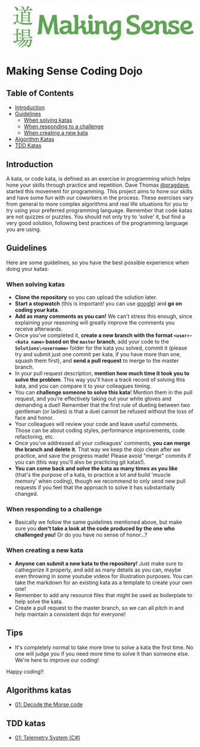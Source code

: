 ![alt text](https://github.com/MakingSense/coding-dojo/blob/master/Dojo-makingsense.png "Making Sense Dojo")

# Making Sense Coding Dojo

## Table of Contents

- [Introduction](#introduction)
- [Guidelines](#guidelines)
	- [When solving katas](#when-solving-katas)
	- [When responding to a challenge](#when-responding-to-a-challenge)
	- [When creating a new kata](#when-creating-a-new-kata)
- [Algorithm Katas](#algorithms-katas)
- [TDD Katas](#tdd-katas)

## Introduction
A kata, or code kata, is defined as an exercise in programming which helps hone your skills through practice and repetition. Dave Thomas [@pragdave](https://twitter.com/pragdave), started this movement for programming. This project aims to hone our skills and have some fun with our coworkers in the process. These exercises vary from general to more complex algorithms and real life situations for you to try using your preferred programming language. Remember that code katas are not quizzes or puzzles. You should not only try to 'solve' it, but find a very good solution, following best practices of the programming language you are using.

## Guidelines
Here are some guidelines, so you have the best possible experience when doing your katas:

### When solving katas
- **Clone the repository** so you can upload the solution later.
- **Start a stopwatch** (this is important! you can use [google](https://www.google.com.ar/search?q=start+stopwatch)) and **go on coding your kata**.
- **Add as many comments as you can!** We can't stress this enough, since explaining your reasoning will greatly improve the comments you receive afterwards.
- Once you've completed it, **create a new branch with the format `<user>-<kata name>` based on the `master` branch**, add your code to the **`Solutions\<username>`** folder for the kata you solved, commit it (please try and submit just one commit per kata, if you have more than one, squash them first), and **send a pull request** to merge to the master branch.
- In your pull request description, **mention how much time it took you to solve the problem**. This way you'll have a track record of solving this kata, and you can compare it to your colleagues timing.
- You can **challenge someone to solve this kata**! Mention them in the pull request, and you're effectively taking out your white gloves and demanding a duel! Remember that the first rule of dueling between two gentleman (or ladies) is that a duel cannot be refused without the loss of face and honor.
- Your colleagues will review your code and leave useful comments. Those can be about coding styles, performance improvements, code refactoring, etc.
- Once you've addressed all your colleagues' comments, **you can merge the branch and delete it**. That way we keep the dojo clean after we practice, and save the progress made! Please avoid "merge" commits if you can (this way you'll also be practicing git katas!).
- **You can come back and solve the kata as many times as you like** (that's the purpose of a kata, to practice a lot and build 'muscle memory' when coding), though we recommend to only send new pull requests if you feel that the approach to solve it has substantially changed.

### When responding to a challenge
- Basically we follow the same guidelines mentioned above, but make sure you **don't take a look at the code produced by the one who challenged you!** Or do you have no sense of honor...?

### When creating a new kata
- **Anyone can submit a new kata to the repository!** Just make sure to cathegorize it properly, and add as many details as you can, maybe even throwing in some youtube videos for illustration purposes. You can take the markdown for an existing kata as a template to create your own one! 
- Remember to add any resource files that might be used as boilerplate to help solve the kata.
- Create a pull request to the master branch, so we can all pitch in and help maintain a consistent dojo for everyone!

## Tips
- It's completely normal to take more time to solve a kata the first time. No one will judge you if you need more time to solve it than someone else. We're here to improve our coding!

Happy coding!!

## Algorithms katas
  - [01: Decode the Morse code](https://github.com/MakingSense/coding-dojo/tree/master/Algorithms/Decode%20the%20morse%20code)

## TDD katas
  - [01: Telemetry System (C#)](https://github.com/MakingSense/coding-dojo/tree/master/TDD/TelemetrySystem)
